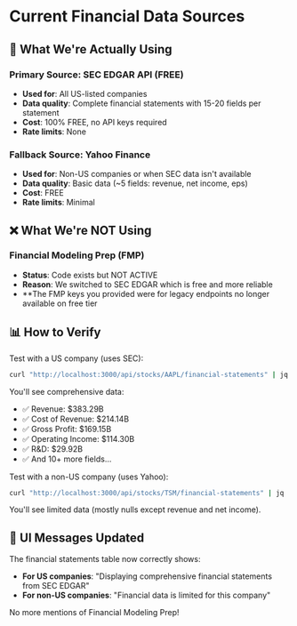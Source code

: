 # Current Financial Data Sources

## 🎯 What We're Actually Using

### Primary Source: SEC EDGAR API (FREE)
- **Used for**: All US-listed companies
- **Data quality**: Complete financial statements with 15-20 fields per statement
- **Cost**: 100% FREE, no API keys required
- **Rate limits**: None

### Fallback Source: Yahoo Finance
- **Used for**: Non-US companies or when SEC data isn't available
- **Data quality**: Basic data (~5 fields: revenue, net income, eps)
- **Cost**: FREE
- **Rate limits**: Minimal

## ❌ What We're NOT Using

### Financial Modeling Prep (FMP)
- **Status**: Code exists but NOT ACTIVE
- **Reason**: We switched to SEC EDGAR which is free and more reliable
- **The FMP keys you provided were for legacy endpoints no longer available on free tier

## 📊 How to Verify

Test with a US company (uses SEC):
```bash
curl "http://localhost:3000/api/stocks/AAPL/financial-statements" | jq '.incomeStatements.annual[0]'
```

You'll see comprehensive data:
- ✅ Revenue: $383.29B
- ✅ Cost of Revenue: $214.14B
- ✅ Gross Profit: $169.15B
- ✅ Operating Income: $114.30B
- ✅ R&D: $29.92B
- ✅ And 10+ more fields...

Test with a non-US company (uses Yahoo):
```bash
curl "http://localhost:3000/api/stocks/TSM/financial-statements" | jq '.incomeStatements.annual[0]'
```

You'll see limited data (mostly nulls except revenue and net income).

## 🔧 UI Messages Updated

The financial statements table now correctly shows:
- **For US companies**: "Displaying comprehensive financial statements from SEC EDGAR"
- **For non-US companies**: "Financial data is limited for this company"

No more mentions of Financial Modeling Prep!
